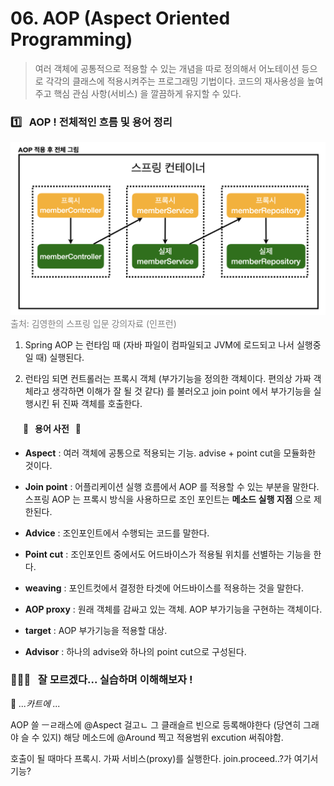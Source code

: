 # 06. AOP (Aspect Oriented Programming)

> 여러 객체에 공통적으로 적용할 수 있는 개념을 따로 정의해서 어노테이션 등으로 각각의 클래스에 적용시켜주는 프로그래밍 기법이다. 코드의 재사용성을 높여주고 핵심 관심 사항(서비스) 을 깔끔하게 유지할 수 있다.

### 1️⃣ &nbsp; AOP ! 전체적인 흐름 및 용어 정리

 <img src="images/04. AOP.png" />
 <span style="color: #808080">출처: 김영한의 스프링 입문 강의자료 (인프런)</span>

1. Spring AOP 는 런타임 때 (자바 파일이 컴파일되고 JVM에 로드되고 나서 실행중일 때) 실행된다.

2. 런타임 되면 컨트롤러는 프록시 객체 (부가기능을 정의한 객체이다. 편의상 가짜 객체라고 생각하면 이해가 잘 될 것 같다) 를 불러오고 join point 에서 부가기능을 실행시킨 뒤 진짜 객체를 호출한다.

#### &nbsp;&nbsp;&nbsp;&nbsp;&nbsp; 📗 &nbsp; 용어 사전 &nbsp; 📗

- **Aspect** : 여러 객체에 공통으로 적용되는 기능. advise + point cut을 모듈화한 것이다.

- **Join point** : 어플리케이션 실행 흐름에서 AOP 를 적용할 수 있는 부분을 말한다. 스프링 AOP 는 프록시 방식을 사용하므로 조인 포인트는 **메소드 실행 지점** 으로 제한된다.

- **Advice** : 조인포인트에서 수행되는 코드를 말한다.

- **Point cut** : 조인포인트 중에서도 어드바이스가 적용될 위치를 선별하는 기능을 한다.

- **weaving** : 포인트컷에서 결정한 타겟에 어드바이스를 적용하는 것을 말한다.

- **AOP proxy** : 원래 객체를 감싸고 있는 객체. AOP 부가기능을 구현하는 객체이다.

- **target** : AOP 부가기능을 적용할 대상.

- **Advisor** : 하나의 advise와 하나의 point cut으로 구성된다.

### 🙋🏻‍♀️ &nbsp; 잘 모르겠다... 실습하며 이해해보자 !

💭 _...카트에 ..._

AOP 쓸 ㅡㄹ래스에 @Aspect 걸고ㄴ
그 클래슬르 빈으로 등록해야한다 (당연히 그래야 슬 수 있지)
해당 메소드에 @Around 찍고 적용범위 excution 써줘야함.

호출이 될 때마다 프록시. 가짜 서비스(proxy)를 실행한다. join.proceed..?가 여기서 기능?

